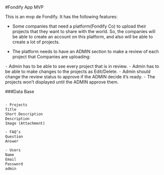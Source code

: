 #Fondify App MVP

This is an mvp de Fondify. It has the following features:

- Some companies that need a platform(Fondify Co) to upload their projects that
they want to share with the world. So, the companies will be able to create an account on
this platform, and also will be able to create a lot of projects.

- The platform needs to have an ADMIN section to make a review of each project that
Companies are uploading:

⁃ Admin has to be able to see every project that is in review.
⁃ Admin has to be able to make changes to the projects as Edit/Delete.
⁃ Admin should change the review status to approve if the ADMIN decide it’s
ready.
⁃ The projects won’t displayed until the ADMIN approve them.


###Data Base

```html

- Projects
Title
Short Description
Description
Image (Attachment)

- FAQ’s
Question
Answer

- Users
Name
Email
Password
admin
```




